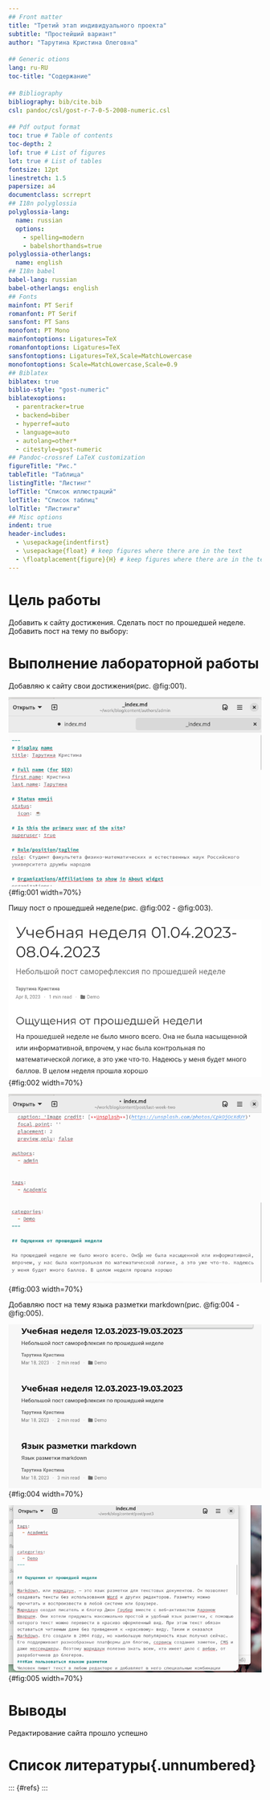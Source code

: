 ```yaml
---
## Front matter
title: "Третий этап индивидуального проекта"
subtitle: "Простейший вариант"
author: "Тарутина Кристина Олеговна"

## Generic otions
lang: ru-RU
toc-title: "Содержание"

## Bibliography
bibliography: bib/cite.bib
csl: pandoc/csl/gost-r-7-0-5-2008-numeric.csl

## Pdf output format
toc: true # Table of contents
toc-depth: 2
lof: true # List of figures
lot: true # List of tables
fontsize: 12pt
linestretch: 1.5
papersize: a4
documentclass: scrreprt
## I18n polyglossia
polyglossia-lang:
  name: russian
  options:
	- spelling=modern
	- babelshorthands=true
polyglossia-otherlangs:
  name: english
## I18n babel
babel-lang: russian
babel-otherlangs: english
## Fonts
mainfont: PT Serif
romanfont: PT Serif
sansfont: PT Sans
monofont: PT Mono
mainfontoptions: Ligatures=TeX
romanfontoptions: Ligatures=TeX
sansfontoptions: Ligatures=TeX,Scale=MatchLowercase
monofontoptions: Scale=MatchLowercase,Scale=0.9
## Biblatex
biblatex: true
biblio-style: "gost-numeric"
biblatexoptions:
  - parentracker=true
  - backend=biber
  - hyperref=auto
  - language=auto
  - autolang=other*
  - citestyle=gost-numeric
## Pandoc-crossref LaTeX customization
figureTitle: "Рис."
tableTitle: "Таблица"
listingTitle: "Листинг"
lofTitle: "Список иллюстраций"
lotTitle: "Список таблиц"
lolTitle: "Листинги"
## Misc options
indent: true
header-includes:
  - \usepackage{indentfirst}
  - \usepackage{float} # keep figures where there are in the text
  - \floatplacement{figure}{H} # keep figures where there are in the text
---
```


# Цель работы

Добавить к сайту достижения.
Сделать пост по прошедшей неделе.
Добавить пост на тему по выбору:


# Выполнение лабораторной работы

Добавляю к сайту свои достижения(рис. @fig:001).

![Добавление достижений](image/image5.png){#fig:001 width=70%}

Пишу пост о прошедшей неделе(рис. @fig:002 - @fig:003).

![Опубликованный пост](image/image1.png){#fig:002 width=70%}

![Текст](image/image4.png){#fig:003 width=70%}

Добавляю пост на тему языка разметки markdown(рис. @fig:004 - @fig:005).

![Опубликованный пост](image/image2.png){#fig:004 width=70%}

![Текст](image/image3.png){#fig:005 width=70%}
# Выводы

Редактирование сайта прошло успешно

# Список литературы{.unnumbered}

::: {#refs}
:::
